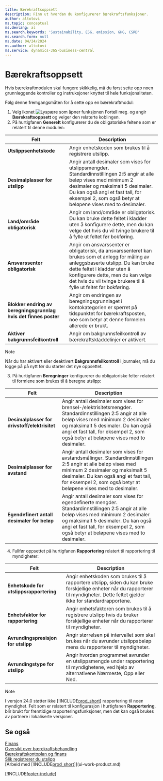 ```yaml
---
title: Bærekraftsoppsett
description: Finn ut hvordan du konfigurerer bærekraftsfunksjoner.
author: altotovi
ms.topic: conceptual
ms.devlang: al
ms.search.keywords: 'Sustainability, ESG, emission, GHG, CSRD'
ms.search.form: null
ms.date: 04/24/2024
ms.author: altotovi
ms.service: dynamics-365-business-central
---
```


# <a name="sustainability-setup"></a>Bærekraftsoppsett

Hvis bærekraftmodulen skal fungere skikkelig, må du først sette opp noen grunnleggende kontroller og instruksjoner knyttet til hele funksjonaliteten.  

Følg denne fremgangsmåten for å sette opp en bærekraftmodul:  

1. Velg ikonet ![Lyspære som åpner funksjonen Fortell meg.](media/ui-search/search_small.png "Fortell hva du vil gjøre") og angir **Bærekraftsoppsett** og velger den relaterte koblingen.  
2. På hurtigfanen **Generelt** konfigurerer du de obligatoriske feltene som er relatert til denne modulen:   

|  Felt  |  Description  |  
|--------|--------------| 
| **Utslippsenhetskode** | Angir enhetskoden som brukes til å registrere utslipp. |
| **Desimalplasser for utslipp** | Angir antall desimaler som vises for utslippsmengder. Standardinnstillingen 2:5 angir at alle beløp vises med minimum 2 desimaler og maksimalt 5 desimaler. Du kan også angi et fast tall, for eksempel 2, som også betyr at beløpene vises med to desimaler. |
| **Land/område obligatorisk** | Angir om land/område er obligatorisk. Du kan bruke dette feltet i kladder uten å konfigurere dette, men du kan velge det hvis du vil tvinge brukere til å fylle ut feltet før bokføring. |
| **Ansvarssenter obligatorisk** | Angir om ansvarssenter er obligatorisk, da ansvarssenteret kan brukes som et anlegg for måling av anleggsbaserte utslipp. Du kan bruke dette feltet i kladder uten å konfigurere dette, men du kan velge det hvis du vil tvinge brukere til å fylle ut feltet før bokføring. |
| **Blokker endring av beregningsgrunnlag hvis det finnes poster** | Angir om endringen av beregningsgrunnlaget i kontokategorien er sperret på tidspunktet for bærekraftsposten, noe som betyr at denne formelen allerede er brukt. |
| **Aktiver bakgrunnsfeilkontroll** | Angir om bakgrunnsfeilkontroll av bærekraftskladdelinjer er aktivert. |

> [!NOTE]
> Når du har aktivert eller deaktivert **Bakgrunnsfeilkontroll** i journaler, må du logge på på nytt før du starter det nye oppsettet.
 

3.  På hurtigfanen **Beregninger** konfigurerer du obligatoriske felter relatert til formlene som brukes til å beregne utslipp:  

|  Felt  |  Description  |  
|--------|--------------| 
| **Desimalplasser for drivstoff/elektrisitet** | Angir antall desimaler som vises for brensel-/elektrisitetsmengder. Standardinnstillingen 2:5 angir at alle beløp vises med minimum 2 desimaler og maksimalt 5 desimaler. Du kan også angi et fast tall, for eksempel 2, som også betyr at beløpene vises med to desimaler. |
| **Desimalplasser for avstand** | Angir antall desimaler som vises for avstandsmålinger. Standardinnstillingen 2:5 angir at alle beløp vises med minimum 2 desimaler og maksimalt 5 desimaler. Du kan også angi et fast tall, for eksempel 2, som også betyr at beløpene vises med to desimaler. |
| **Egendefinert antall desimaler for beløp** | Angir antall desimaler som vises for egendefinerte mengder. Standardinnstillingen 2:5 angir at alle beløp vises med minimum 2 desimaler og maksimalt 5 desimaler. Du kan også angi et fast tall, for eksempel 2, som også betyr at beløpene vises med to desimaler. |

4.  Fullfør oppsettet på hurtigfanen **Rapportering** relatert til rapportering til myndigheter:   

|  Felt  |  Description  |  
|--------|--------------| 
| **Enhetskode for utslippsrapportering** | Angir enhetskoden som brukes til å rapportere utslipp, siden du kan bruke forskjellige enheter når du rapporterer til myndigheter. Dette feltet gjelder ikke for standardrapportene. |
| **Enhetsfaktor for rapportering** | Angir enhetsfaktoren som brukes til å registrere utslipp hvis du bruker forskjellige enheter når du rapporterer til myndigheter. |
| **Avrundingspresisjon for utslipp** | Angir størrelsen på intervallet som skal brukes når du avrunder utslippsbeløp mens du rapporterer til myndigheter. |
| **Avrundingstype for utslipp** | Angir hvordan programmet avrunder en utslippsmengde under rapportering til myndighetene, ved hjelp av alternativene Nærmeste, Opp eller Ned. |

>[!NOTE]
> I versjon 24.0 støtter ikke [!INCLUDE[prod_short](includes/prod_short.md)] rapportering til noen myndighet. Felt som er relatert til konfigurasjon i hurtigfanen **Rapportering**, blir brukt for fremtidige rapporteringsfunksjoner, men det kan også brukes av partnere i lokaliserte versjoner.

## <a name="see-also"></a>Se også
[Finans](finance.md)  
[Oversikt over bærekraftsbehandling](finance-manage-sustainability.md)    
[Bærekraftskontoplan og finans](finance-sustainability-accounts-ledger.md)    
[Slik registrerer du utslipp](finance-sustainability-journal.md)  
[Arbeid med [!INCLUDE[prod_short](includes/prod_short.md)]](ui-work-product.md)  


[!INCLUDE[footer-include](includes/footer-banner.md)]
